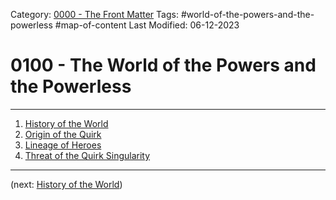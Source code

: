 Category: [0000 - The Front Matter](0000%20-%20The%20Front%20Matter/0000%20-%20The%20Front%20Matter.md)
Tags: #world-of-the-powers-and-the-powerless #map-of-content 
Last Modified: 06-12-2023

# 0100 - The World of the Powers and the Powerless

****

1. [History of the World](0100%20-%20The%20World%20of%20the%20Powers%20and%20the%20Powerless/History%20of%20the%20World.md)
2. [Origin of the Quirk](0100%20-%20The%20World%20of%20the%20Powers%20and%20the%20Powerless/Origin%20of%20the%20Quirk.md)
3. [Lineage of Heroes](0100%20-%20The%20World%20of%20the%20Powers%20and%20the%20Powerless/Lineage%20of%20Heroes.md)
4. [Threat of the Quirk Singularity](0100%20-%20The%20World%20of%20the%20Powers%20and%20the%20Powerless/Threat%20of%20the%20Quirk%20Singularity.md)

****

(next: [History of the World](0100%20-%20The%20World%20of%20the%20Powers%20and%20the%20Powerless/History%20of%20the%20World.md))